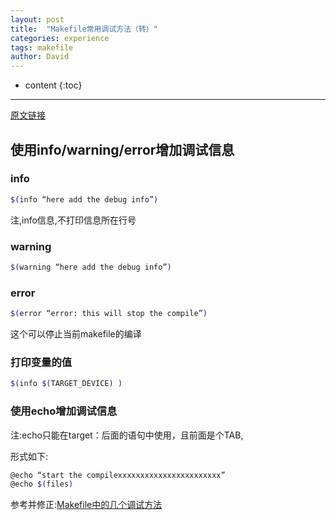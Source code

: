 ```yaml
---
layout: post
title:  "Makefile常用调试方法（转）"
categories: experience
tags: makefile
author: David
---
```


* content
{:toc}

---

[原文链接](https://blog.csdn.net/guozhongwei1/article/details/88693221)

## 使用info/warning/error增加调试信息

### info
```bash
$(info “here add the debug info”)
```
注,info信息,不打印信息所在行号

### warning
```bash
$(warning “here add the debug info”)
```
### error
```bash
$(error “error: this will stop the compile”)
```

这个可以停止当前makefile的编译

### 打印变量的值
```bash
$(info $(TARGET_DEVICE) )
```

### 使用echo增加调试信息

注:echo只能在target：后面的语句中使用，且前面是个TAB,

形式如下:
```bash
@echo “start the compilexxxxxxxxxxxxxxxxxxxxxxx”
@echo $(files)
```
参考并修正:[Makefile中的几个调试方法](https://blog.csdn.net/wlqingwei/article/details/44459139)
